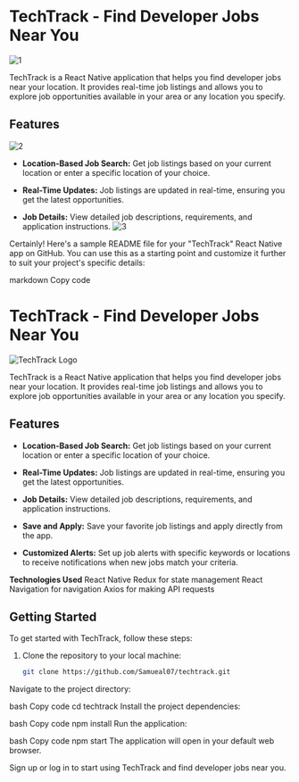 # TechTrack - Find Developer Jobs Near You

![1](https://github.com/Samueal07/TeckTrack/assets/99087302/53a1b09a-5a4a-4f37-a6e0-92d568161e46)




TechTrack is a React Native application that helps you find developer jobs near your location. It provides real-time job listings and allows you to explore job opportunities available in your area or any location you specify.

## Features
![2](https://github.com/Samueal07/TeckTrack/assets/99087302/0614ff33-b2f7-4738-aafa-5f8f073235b1)

- **Location-Based Job Search:** Get job listings based on your current location or enter a specific location of your choice.

- **Real-Time Updates:** Job listings are updated in real-time, ensuring you get the latest opportunities.

- **Job Details:** View detailed job descriptions, requirements, and application instructions.
![3](https://github.com/Samueal07/TeckTrack/assets/99087302/46b29119-e89c-4ed8-8323-eed9310c1272)



Certainly! Here's a sample README file for your "TechTrack" React Native app on GitHub. You can use this as a starting point and customize it further to suit your project's specific details:

markdown
Copy code
# TechTrack - Find Developer Jobs Near You

![TechTrack Logo](techtrack_logo.png)

TechTrack is a React Native application that helps you find developer jobs near your location. It provides real-time job listings and allows you to explore job opportunities available in your area or any location you specify.

## Features

- **Location-Based Job Search:** Get job listings based on your current location or enter a specific location of your choice.

- **Real-Time Updates:** Job listings are updated in real-time, ensuring you get the latest opportunities.

- **Job Details:** View detailed job descriptions, requirements, and application instructions.

- **Save and Apply:** Save your favorite job listings and apply directly from the app.

- **Customized Alerts:** Set up job alerts with specific keywords or locations to receive notifications when new jobs match your criteria.


**Technologies Used**
React Native
Redux for state management
React Navigation for navigation
Axios for making API requests


## Getting Started

To get started with TechTrack, follow these steps:

1. Clone the repository to your local machine:

   ```bash
   git clone https://github.com/Samueal07/techtrack.git
Navigate to the project directory:

bash
Copy code
cd techtrack
Install the project dependencies:

bash
Copy code
npm install
Run the application:

bash
Copy code
npm start
The application will open in your default web browser.

Sign up or log in to start using TechTrack and find developer jobs near you.




